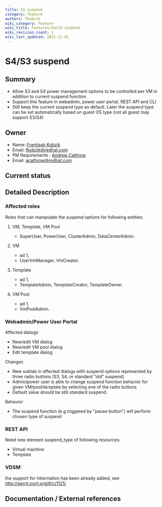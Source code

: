 ```yaml
---
title: S3 suspend
category: feature
authors: fkobzik
wiki_category: Feature
wiki_title: Features/S4/S3 suspend
wiki_revision_count: 2
wiki_last_updated: 2012-11-01
---
```


# S4/S3 suspend

## Summary

*   Allow S3 and S4 power management options to be controlled per VM in addition to current suspend function
*   Support this feature in webadmin, power user portal, REST API and CLI
*   Still keep the current suspend type as default. Later the suspend type can be set automatically based on guest OS type (not all guest may support S3/S4)

## Owner

*   Name: [Frantisek Kobzik](User:FKobzik)
*   Email: <fkobzik@redhat.com>
*   PM Requirements : [Andrew Cathrow](User:ACathrow)
*   Email: <acathrow@redhat.com>

## Current status

## Detailed Description

### Affected roles

Roles that can manipulate the suspend options for following entities:

1.  VM, Template, VM Pool
    -   SuperUser, PowerUser, ClusterAdmin, DataCenterAdmin.

2.  VM
    -   ad 1,
    -   UserVmManager, VmCreator.

3.  Template
    -   ad 1,
    -   TemplateAdmin, TemplateCreator, TemplateOwner.

4.  VM Pool
    -   ad 1,
    -   VmPoolAdmin.

### Webadmin/Power User Portal

Affected dialogs

*   New/edit VM dialog
*   New/edit VM pool dialog
*   Edit template dialog

Changes

*   New subtab in affected dialogs with suspend options represented by three radio buttons (S3, S4, or standard "old" suspend)
*   Admin/power user is able to change suspend function behavior for given VM/pool/template by selecting one of the radio buttons
*   Default value should be still standard suspend.

Behavior

*   The suspend function (e.g.triggered by "pause button") will perform chosen type of suspend

### REST API

Need new element suspend_type of following resources:

*   Virtual machine
*   Template

### VDSM

the support for hibernation has been already added, see <http://gerrit.ovirt.org/#/c/1121/>

## Documentation / External references

